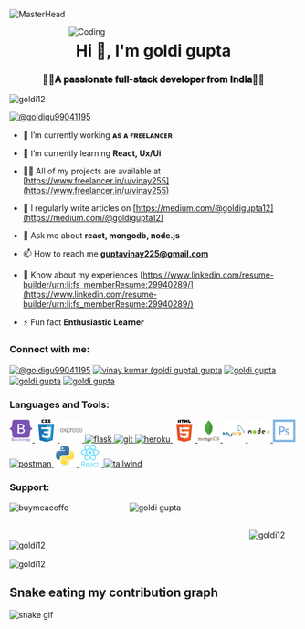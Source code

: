 ![MasterHead](https://blog.zoho.com/wp-content/uploads/2019/08/new-Converted.gif)

<img align="right" alt="Coding" width="400" src="https://cdn.dribbble.com/users/1162077/screenshots/3848914/programmer.gif">


<h1 align="center">Hi 👋, I'm goldi gupta</h1>
<h3 align="center">👨‍💻𝐀 𝐩𝐚𝐬𝐬𝐢𝐨𝐧𝐚𝐭𝐞 𝐟𝐮𝐥𝐥-𝐬𝐭𝐚𝐜𝐤 𝐝𝐞𝐯𝐞𝐥𝐨𝐩𝐞𝐫 𝐟𝐫𝐨𝐦 𝐈𝐧𝐝𝐢𝐚👨‍💻</h3>

<p align="left"> <img src="https://komarev.com/ghpvc/?username=goldi12&label=Profile%20views&color=0e75b6&style=flat" alt="goldi12" /> </p>

<p align="left"> <a href="https://twitter.com/@goldigu99041195" target="blank"><img src="https://img.shields.io/twitter/follow/@goldigu99041195?logo=twitter&style=for-the-badge" alt="@goldigu99041195" /></a> </p>

- 🔭 I’m currently working **ᴀs ᴀ ғʀᴇᴇʟᴀɴᴄᴇʀ**

- 🌱 I’m currently learning **React, Ux/Ui**

- 👨‍💻 All of my projects are available at [https://www.freelancer.in/u/vinay255](https://www.freelancer.in/u/vinay255)

- 📝 I regularly write articles on [https://medium.com/@goldigupta12](https://medium.com/@goldigupta12)

- 💬 Ask me about **react, mongodb, node.js**

- 📫 How to reach me **guptavinay225@gmail.com**

- 📄 Know about my experiences [https://www.linkedin.com/resume-builder/urn:li:fs_memberResume:29940289/](https://www.linkedin.com/resume-builder/urn:li:fs_memberResume:29940289/)

- ⚡ Fun fact **Enthusiastic Learner**

<h3 align="left">Connect with me:</h3>
<p align="left">
<a href="https://twitter.com/@goldigu99041195" target="blank"><img align="center" src="https://raw.githubusercontent.com/rahuldkjain/github-profile-readme-generator/master/src/images/icons/Social/twitter.svg" alt="@goldigu99041195" height="30" width="40" /></a>
<a href="https://linkedin.com/in/vinay kumar (goldi gupta) gupta" target="blank"><img align="center" src="https://raw.githubusercontent.com/rahuldkjain/github-profile-readme-generator/master/src/images/icons/Social/linked-in-alt.svg" alt="vinay kumar (goldi gupta) gupta" height="30" width="40" /></a>
<a href="https://fb.com/goldi gupta" target="blank"><img align="center" src="https://raw.githubusercontent.com/rahuldkjain/github-profile-readme-generator/master/src/images/icons/Social/facebook.svg" alt="goldi gupta" height="30" width="40" /></a>
<a href="https://medium.com/goldi gupta" target="blank"><img align="center" src="https://raw.githubusercontent.com/rahuldkjain/github-profile-readme-generator/master/src/images/icons/Social/medium.svg" alt="goldi gupta" height="30" width="40" /></a>
<a href="https://discord.gg/goldi gupta" target="blank"><img align="center" src="https://raw.githubusercontent.com/rahuldkjain/github-profile-readme-generator/master/src/images/icons/Social/discord.svg" alt="goldi gupta" height="30" width="40" /></a>
</p>

<h3 align="left">Languages and Tools:</h3>
<p align="left"> <a href="https://getbootstrap.com" target="_blank" rel="noreferrer"> <img src="https://raw.githubusercontent.com/devicons/devicon/master/icons/bootstrap/bootstrap-plain-wordmark.svg" alt="bootstrap" width="40" height="40"/> </a> <a href="https://www.w3schools.com/css/" target="_blank" rel="noreferrer"> <img src="https://raw.githubusercontent.com/devicons/devicon/master/icons/css3/css3-original-wordmark.svg" alt="css3" width="40" height="40"/> </a> <a href="https://expressjs.com" target="_blank" rel="noreferrer"> <img src="https://raw.githubusercontent.com/devicons/devicon/master/icons/express/express-original-wordmark.svg" alt="express" width="40" height="40"/> </a> <a href="https://flask.palletsprojects.com/" target="_blank" rel="noreferrer"> <img src="https://www.vectorlogo.zone/logos/pocoo_flask/pocoo_flask-icon.svg" alt="flask" width="40" height="40"/> </a> <a href="https://git-scm.com/" target="_blank" rel="noreferrer"> <img src="https://www.vectorlogo.zone/logos/git-scm/git-scm-icon.svg" alt="git" width="40" height="40"/> </a> <a href="https://heroku.com" target="_blank" rel="noreferrer"> <img src="https://www.vectorlogo.zone/logos/heroku/heroku-icon.svg" alt="heroku" width="40" height="40"/> </a> <a href="https://www.w3.org/html/" target="_blank" rel="noreferrer"> <img src="https://raw.githubusercontent.com/devicons/devicon/master/icons/html5/html5-original-wordmark.svg" alt="html5" width="40" height="40"/> </a> <a href="https://www.mongodb.com/" target="_blank" rel="noreferrer"> <img src="https://raw.githubusercontent.com/devicons/devicon/master/icons/mongodb/mongodb-original-wordmark.svg" alt="mongodb" width="40" height="40"/> </a> <a href="https://www.mysql.com/" target="_blank" rel="noreferrer"> <img src="https://raw.githubusercontent.com/devicons/devicon/master/icons/mysql/mysql-original-wordmark.svg" alt="mysql" width="40" height="40"/> </a> <a href="https://nodejs.org" target="_blank" rel="noreferrer"> <img src="https://raw.githubusercontent.com/devicons/devicon/master/icons/nodejs/nodejs-original-wordmark.svg" alt="nodejs" width="40" height="40"/> </a> <a href="https://www.photoshop.com/en" target="_blank" rel="noreferrer"> <img src="https://raw.githubusercontent.com/devicons/devicon/master/icons/photoshop/photoshop-line.svg" alt="photoshop" width="40" height="40"/> </a> <a href="https://postman.com" target="_blank" rel="noreferrer"> <img src="https://www.vectorlogo.zone/logos/getpostman/getpostman-icon.svg" alt="postman" width="40" height="40"/> </a> <a href="https://www.python.org" target="_blank" rel="noreferrer"> <img src="https://raw.githubusercontent.com/devicons/devicon/master/icons/python/python-original.svg" alt="python" width="40" height="40"/> </a> <a href="https://reactjs.org/" target="_blank" rel="noreferrer"> <img src="https://raw.githubusercontent.com/devicons/devicon/master/icons/react/react-original-wordmark.svg" alt="react" width="40" height="40"/> </a> <a href="https://tailwindcss.com/" target="_blank" rel="noreferrer"> <img src="https://www.vectorlogo.zone/logos/tailwindcss/tailwindcss-icon.svg" alt="tailwind" width="40" height="40"/> </a> </p>

<h3 align="left">Support:</h3>
<p><a href="https://www.buymeacoffee.com/buymeacoffe"> <img align="left" src="https://cdn.buymeacoffee.com/buttons/v2/default-yellow.png" height="50" width="210" alt="buymeacoffe" /></a><a href="https://ko-fi.com/goldi gupta"> <img align="left" src="https://cdn.ko-fi.com/cdn/kofi3.png?v=3" height="50" width="210" alt="goldi gupta" /></a></p><br><br>

<p><img align="left" src="https://github-readme-stats.vercel.app/api/top-langs?username=goldi12&show_icons=true&locale=en&layout=compact" alt="goldi12" /></p>

<p>&nbsp;<img align="center" src="https://github-readme-stats.vercel.app/api?username=goldi12&show_icons=true&locale=en" alt="goldi12" /></p>

<p><img align="center" src="https://github-readme-streak-stats.herokuapp.com/?user=goldi12&" alt="goldi12" /></p>



## Snake eating my contribution graph

![snake gif](https://github.com/Goldi12/Goldi12/blob/output/github-contribution-grid-snake.gif)

